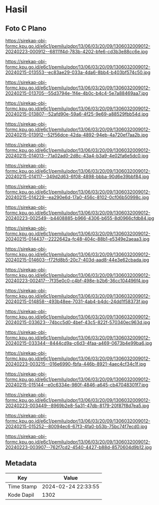 # Hasil

## Foto C Plano

https://sirekap-obj-formc.kpu.go.id/e6c1/pemilu/pdpr/13/06/03/20/09/1306032009012-20240223-000912--68111f4d-783b-4202-bfe6-cd3b3e88cc6e.jpg

https://sirekap-obj-formc.kpu.go.id/e6c1/pemilu/pdpr/13/06/03/20/09/1306032009012-20240215-013553--ec83ae29-033a-4da6-8bb4-b403bf574c50.jpg

https://sirekap-obj-formc.kpu.go.id/e6c1/pemilu/pdpr/13/06/03/20/09/1306032009012-20240215-013705--55d3794e-1f4e-4b0c-b4c4-5e7a88469aa7.jpg

https://sirekap-obj-formc.kpu.go.id/e6c1/pemilu/pdpr/13/06/03/20/09/1306032009012-20240215-013807--52afd90e-59a6-4f25-9e69-a88529fbb54d.jpg

https://sirekap-obj-formc.kpu.go.id/e6c1/pemilu/pdpr/13/06/03/20/09/1306032009012-20240215-013912--52f56dce-42da-4892-94eb-4a720ef7aa2b.jpg

https://sirekap-obj-formc.kpu.go.id/e6c1/pemilu/pdpr/13/06/03/20/09/1306032009012-20240215-014013--71a02ad0-2d8c-43a4-b3a9-4e02fa6e5dc0.jpg

https://sirekap-obj-formc.kpu.go.id/e6c1/pemilu/pdpr/13/06/03/20/09/1306032009012-20240215-014117--349d2d63-6f08-4898-bbba-90d6e39bbf84.jpg

https://sirekap-obj-formc.kpu.go.id/e6c1/pemilu/pdpr/13/06/03/20/09/1306032009012-20240215-014229--ea290e6d-17a0-456c-8102-0cf06b50998c.jpg

https://sirekap-obj-formc.kpu.go.id/e6c1/pemilu/pdpr/13/06/03/20/09/1306032009012-20240223-002549--b4408885-b966-4306-b655-8d0966cfdb84.jpg

https://sirekap-obj-formc.kpu.go.id/e6c1/pemilu/pdpr/13/06/03/20/09/1306032009012-20240215-014437--2222642a-fc48-404c-88b1-e5349e2aeaa3.jpg

https://sirekap-obj-formc.kpu.go.id/e6c1/pemilu/pdpr/13/06/03/20/09/1306032009012-20240215-014603--f72fd8b5-20c7-403d-aad8-44e3e62cbada.jpg

https://sirekap-obj-formc.kpu.go.id/e6c1/pemilu/pdpr/13/06/03/20/09/1306032009012-20240223-002417--7f35e0c0-c4bf-498e-b2b6-36cc104496f4.jpg

https://sirekap-obj-formc.kpu.go.id/e6c1/pemilu/pdpr/13/06/03/20/09/1306032009012-20240215-014858--493b48ee-7031-4ab4-b4dc-24dd1f58373f.jpg

https://sirekap-obj-formc.kpu.go.id/e6c1/pemilu/pdpr/13/06/03/20/09/1306032009012-20240215-033623--74bcc5d0-4bef-43c5-822f-570340ec963d.jpg

https://sirekap-obj-formc.kpu.go.id/e6c1/pemilu/pdpr/13/06/03/20/09/1306032009012-20240215-033344--8444cd9a-c6d3-4faa-a469-0673b4e99ba6.jpg

https://sirekap-obj-formc.kpu.go.id/e6c1/pemilu/pdpr/13/06/03/20/09/1306032009012-20240223-003215--016e6990-fbfa-446b-8921-4aec4cf34c1f.jpg

https://sirekap-obj-formc.kpu.go.id/e6c1/pemilu/pdpr/13/06/03/20/09/1306032009012-20240215-015144--e0c6334e-980f-4846-a645-cb47048301f7.jpg

https://sirekap-obj-formc.kpu.go.id/e6c1/pemilu/pdpr/13/06/03/20/09/1306032009012-20240223-003449--8969b2e8-5a31-47db-8179-20f87f8d7ea5.jpg

https://sirekap-obj-formc.kpu.go.id/e6c1/pemilu/pdpr/13/06/03/20/09/1306032009012-20240215-015252--80094ec6-67f3-4fa0-b53b-75bc74f7ecd0.jpg

https://sirekap-obj-formc.kpu.go.id/e6c1/pemilu/pdpr/13/06/03/20/09/1306032009012-20240223-003907--762f7cd2-4540-4427-b88d-8570604d9b12.jpg


## Metadata

| Key        | Value               |
| ---------- | ------------------- |
| Time Stamp | 2024-02-24 22:33:55 |
| Kode Dapil | 1302                |



